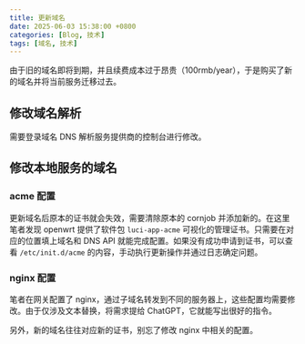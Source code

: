 ```yaml
---
title: 更新域名
date: 2025-06-03 15:38:00 +0800
categories: [Blog, 技术]
tags: [域名, 技术]
---
```



由于旧的域名即将到期，并且续费成本过于昂贵（100rmb/year），于是购买了新的域名并将当前服务迁移过去。

## 修改域名解析

需要登录域名 DNS 解析服务提供商的控制台进行修改。

## 修改本地服务的域名

### acme 配置

更新域名后原本的证书就会失效，需要清除原本的 cornjob 并添加新的。在这里笔者发现 openwrt 提供了软件包 `luci-app-acme` 可视化的管理证书。只需要在对应的位置填上域名和 DNS API 就能完成配置。如果没有成功申请到证书，可以查看 `/etc/init.d/acme` 的内容，手动执行更新操作并通过日志确定问题。

### nginx 配置

笔者在网关配置了 nginx，通过子域名转发到不同的服务器上，这些配置均需要修改。由于仅涉及文本替换，将需求提给 ChatGPT，它就能写出很好的指令。

另外，新的域名往往对应新的证书，别忘了修改 nginx 中相关的配置。

